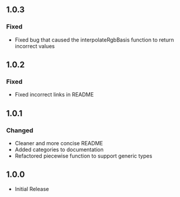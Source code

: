 ## 1.0.3

### Fixed

- Fixed bug that caused the interpolateRgbBasis function to return incorrect values

## 1.0.2

### Fixed

- Fixed incorrect links in README

## 1.0.1

### Changed

- Cleaner and more concise README
- Added categories to documentation
- Refactored piecewise function to support generic types

## 1.0.0

- Initial Release